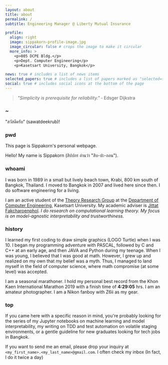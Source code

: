 ```yaml
---
layout: about
title: about
permalink: /
subtitle: Engineering Manager @ Liberty Mutual Insurance

profile:
  align: right
  image: sippakorn-profile-image.jpg
  image_circular: false # crops the image to make it circular
  more_info: >
    <p>805 DCPE Bldg.</p>
    <p>Dept. Computer Engineering</p>
    <p>Kasetsart University, Bangkok</p>

news: true # includes a list of news items
selected_papers: true # includes a list of papers marked as "selected={true}"
social: true # includes social icons at the bottom of the page
---
```

> _"Simplicity is prerequisite for reliability."_ ‑ Edsger Dijkstra

### ~
"สวัสดีครับ" (sawatdeekrub)!

### pwd
This page is Sippakorn's personal webpage. 

Hello! My name is Sippakorn (สิปปกร อ่านว่า "สิบ-ปะ-กอน").

### whoami
I was born in 1989 in a small but lively beach town, Krabi, 800 km south of Bangkok, Thailand. I moved to Bangkok in 2007 and lived here since then. I do software engineering for a living.

I am an active student of the [Theory Research Group](https://theory.cpe.ku.ac.th/) at the [Department of Computer Engineering](https://cpe.ku.ac.th/), Kasetsart University. 
My academic adviser is [Jittat Fakcharoenphol](https://www.cpe.ku.ac.th/~jtf/). _I do research on computational learning theory. My focus is on model-agnostic interpretability and trustworthiness._

### history
I learned my first coding to draw simple graphics (LOGO Turtle) when I was 10. I began my programming adventure with PASCAL, followed by C and C++ at an early age, and then JAVA and Python during my teenage. 
When I was young, I believed that I was good at math. However, I grew up and realized on my own that my belief was a myth. Thus, I managed to land myself in the field of computer science, where math compromise (at some level) was accepted.

I am a seasonal marathoner. I hold my personal best record from the Khon Kaen International Marathon 2019 with a finish time of **4:29:05** hrs.
I am an amateur photographer. I am a Nikon fanboy with Z6ii as my gear.

### top
If you came here with a specific reason in mind, you're probably looking for the series of my Jupyter notebooks on machine learning and model interpretability, my writing on TDD and test automation on volatile staging environments, or a gentle guideline for new graduates looking for tech jobs in Bangkok.

If you want to send me an email, please drop your inquiry at `<my_first_name>.<my_last_name>@gmail.com`. I often check my inbox (In fact, I do it twice a day)
